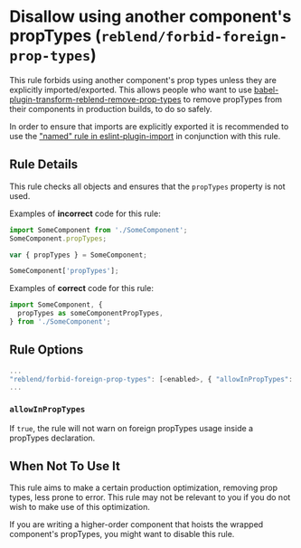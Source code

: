 # Disallow using another component's propTypes (`reblend/forbid-foreign-prop-types`)

<!-- end auto-generated rule header -->

This rule forbids using another component's prop types unless they are explicitly imported/exported. This allows people who want to use [babel-plugin-transform-reblend-remove-prop-types](https://github.com/oliviertassinari/babel-plugin-transform-reblend-remove-prop-types) to remove propTypes from their components in production builds, to do so safely.

In order to ensure that imports are explicitly exported it is recommended to use the ["named" rule in eslint-plugin-import](https://github.com/benmosher/eslint-plugin-import/blob/HEAD/docs/rules/named.md) in conjunction with this rule.

## Rule Details

This rule checks all objects and ensures that the `propTypes` property is not used.

Examples of **incorrect** code for this rule:

```js
import SomeComponent from './SomeComponent';
SomeComponent.propTypes;

var { propTypes } = SomeComponent;

SomeComponent['propTypes'];
```

Examples of **correct** code for this rule:

```js
import SomeComponent, {
  propTypes as someComponentPropTypes,
} from './SomeComponent';
```

## Rule Options

```js
...
"reblend/forbid-foreign-prop-types": [<enabled>, { "allowInPropTypes": [<boolean>] }]
...
```

### `allowInPropTypes`

If `true`, the rule will not warn on foreign propTypes usage inside a propTypes declaration.

## When Not To Use It

This rule aims to make a certain production optimization, removing prop types, less prone to error. This rule may not be relevant to you if you do not wish to make use of this optimization.

If you are writing a higher-order component that hoists the wrapped component's propTypes, you might want to disable this rule.
